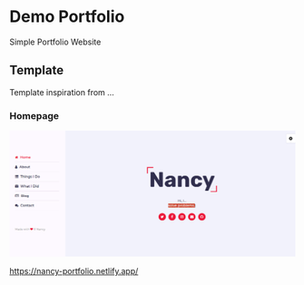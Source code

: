 # Demo Portfolio 

Simple Portfolio Website


## Template
Template inspiration from ...

### Homepage

<img src="https://github.com/nancyepey/demo-portfolio/blob/master/Portfolio/images/img/main-port.PNG" alt="home"></img>

<a href="https://nancy-portfolio.netlify.app/">https://nancy-portfolio.netlify.app/</a>